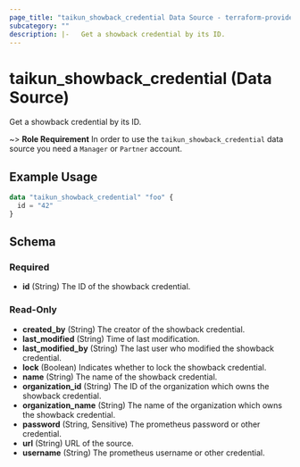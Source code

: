 ```yaml
---
page_title: "taikun_showback_credential Data Source - terraform-provider-taikun"
subcategory: ""
description: |-   Get a showback credential by its ID.
---
```


# taikun_showback_credential (Data Source)

Get a showback credential by its ID.

~> **Role Requirement** In order to use the `taikun_showback_credential` data source you need a `Manager` or `Partner` account.

## Example Usage

```terraform
data "taikun_showback_credential" "foo" {
  id = "42"
}
```

<!-- schema generated by tfplugindocs -->
## Schema

### Required

- **id** (String) The ID of the showback credential.

### Read-Only

- **created_by** (String) The creator of the showback credential.
- **last_modified** (String) Time of last modification.
- **last_modified_by** (String) The last user who modified the showback credential.
- **lock** (Boolean) Indicates whether to lock the showback credential.
- **name** (String) The name of the showback credential.
- **organization_id** (String) The ID of the organization which owns the showback credential.
- **organization_name** (String) The name of the organization which owns the showback credential.
- **password** (String, Sensitive) The prometheus password or other credential.
- **url** (String) URL of the source.
- **username** (String) The prometheus username or other credential.


